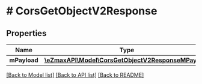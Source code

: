 # # CorsGetObjectV2Response

## Properties

Name | Type | Description | Notes
------------ | ------------- | ------------- | -------------
**mPayload** | [**\eZmaxAPI\Model\CorsGetObjectV2ResponseMPayload**](CorsGetObjectV2ResponseMPayload.md) |  |

[[Back to Model list]](../../README.md#models) [[Back to API list]](../../README.md#endpoints) [[Back to README]](../../README.md)
